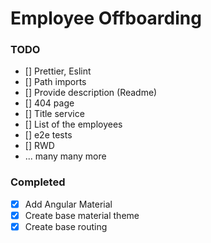 # Employee Offboarding

### TODO

- [] Prettier, Eslint
- [] Path imports
- [] Provide description (Readme)
- [] 404 page
- [] Title service
- [] List of the employees
- [] e2e tests
- [] RWD
- ... many many more


### Completed
- [x] Add Angular Material
- [x] Create base material theme
- [x] Create base routing